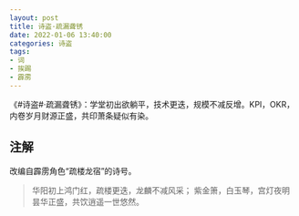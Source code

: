 ```yaml
---
layout: post
title: 诗盗·疏漏聋锈
date: 2022-01-06 13:40:00
categories: 诗盗
tags:
- 词
- 挨踢
- 霹雳
---
```

《#诗盗#·疏漏聋锈》：学堂初出欲躺平，技术更迭，规模不减反增。KPI，OKR，内卷岁月财源正盛，共印萧条疑似有染。

## 注解

改编自霹雳角色“疏楼龙宿”的诗号。

> 华阳初上鸿门红，疏楼更迭，龙麟不减风采；
> 紫金箫，白玉琴，宫灯夜明昙华正盛，共饮逍遥一世悠然。
